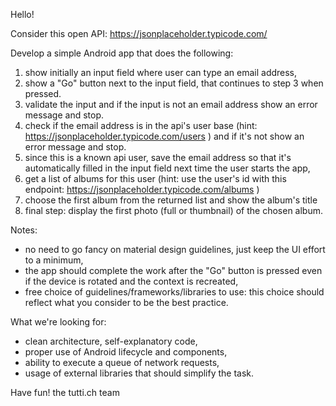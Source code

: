 Hello!

Consider this open API: https://jsonplaceholder.typicode.com/

Develop a simple Android app that does the following:
  1. show initially an input field where user can type an email address,
  2. show a "Go" button next to the input field, that continues to step 3 when pressed.
  3. validate the input and if the input is not an email address show an error message and stop.
  4. check if the email address is in the api's user base (hint: https://jsonplaceholder.typicode.com/users ) and if it's not show an error message and stop.
  5. since this is a known api user, save the email address so that it's automatically filled in the input field next time the user starts the app,
  6. get a list of albums for this user (hint: use the user's id with this endpoint: https://jsonplaceholder.typicode.com/albums )
  7. choose the first album from the returned list and show the album's title
  8. final step: display the first photo (full or thumbnail) of the chosen album.

Notes:
- no need to go fancy on material design guidelines, just keep the UI effort to a minimum,
- the app should complete the work after the "Go" button is pressed even if the device is rotated and the context is recreated,
- free choice of guidelines/frameworks/libraries to use: this choice should reflect what you consider to be the best practice.

What we're looking for:
- clean architecture, self-explanatory code,
- proper use of Android lifecycle and components,
- ability to execute a queue of network requests,
- usage of external libraries that should simplify the task.

Have fun!
the tutti.ch team
